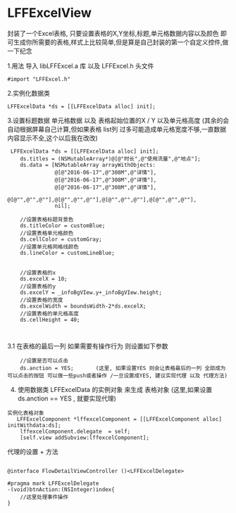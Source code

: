 # LFFExcelView
封装了一个Excel表格, 只要设置表格的X,Y坐标,标题,单元格数据内容以及颜色 即可生成你所需要的表格,样式上比较简单,但是算是自己封装的第一个自定义控件,做一下纪念

1.用法 导入 libLFFExcel.a 库 以及 LFFExcel.h 头文件

```
#import "LFFExcel.h"
```

2.实例化数据类 
```
LFFExcelData *ds = [[LFFExcelData alloc] init];

```
3.设置标题数据 单元格数据 以及 表格起始位置的X / Y 以及单元格高度 (其余的会自动根据屏幕自己计算,但如果表格 list列 过多可能造成单元格宽度不够,一直数据内容显示不全,这个以后我在改改)

```
 LFFExcelData *ds = [[LFFExcelData alloc] init];
    ds.titles = (NSMutableArray*)@[@"时长",@"使用流量",@"地点"];
    ds.data = [NSMutableArray arrayWithObjects:
               @[@"2016-06-17",@"308M",@"详情"],
               @[@"2016-06-17",@"308M",@"详情"],
               @[@"2016-06-17",@"308M",@"详情"],
               @[@"",@"",@""],@[@"",@"",@""],@[@"",@"",@""],@[@"",@"",@""],
               nil];
    
    //设置表格标题背景色
    ds.titleColor = customBlue;
    //设置表格单元格颜色
    ds.cellColor = customGray;
    //设置单元格网格线颜色
    ds.lineColor = customLineBlue;
    

    //设置表格的x
    ds.excelX = 10;
    //设置表格的y
    ds.excelY = _infoBgVIew.y+_infoBgVIew.height;
    //设置表格的宽度
    ds.excelWidth = boundsWidth-2*ds.excelX;
    //设置表格的单元格高度
    ds.cellHeight = 40;
    
 
```

3.1 在表格的最后一列 如果需要有操作行为 则设置如下参数
```
    //设置是否可以点击
    ds.anction = YES;       (这里, 如果设置YES 则会让表格最后的一列 全部成为可以点击的按钮 可以做一些push或者操作 /一旦设置成YES, 建议实现代理 以及 代理方法)
```

4. 使用数据类 LFFExcelData 的实例对象 来生成 表格对象 (这里,如果设置 ds.anction == YES , 就要实现代理)
```
实例化表格对象
   LFFExcelComponent *lffexcelComponent = [[LFFExcelComponent alloc] initWithdata:ds];
    lffexcelComponent.delegate  = self;
    [self.view addSubview:lffexcelComponent];

```


代理的设置 + 方法
```

@interface FlowDetailViewController ()<LFFExcelDelegate>

#pragma mark LFFExcelDelegate
-(void)btnAction:(NSInteger)index{
    //这里处理事件操作
}
```


